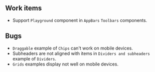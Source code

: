 ## Work items

- Support `Playground` component in `AppBars` `Toolbars` components.


## Bugs

- `Draggable` example of `Chips` can't work on mobile devices.
- Subheaders are not aligned with items in `Dividers and subheaders` example of `Dividers`.
- `Grids` examples display not well on mobile devices.